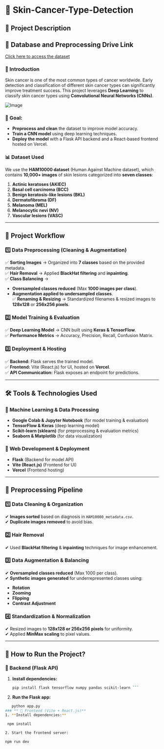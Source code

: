 # 🏥 Skin-Cancer-Type-Detection  

## 📌 Project Description  

## 📂 **Database and Preprocessing Drive Link**  
[Click here to access the dataset](https://drive.google.com/drive/folders/1qvTAbpOEorUi-vTXffzbA0rfPig2BBke?usp=sharing)

### **🔹 Introduction**  
Skin cancer is one of the most common types of cancer worldwide. Early detection and classification of different skin cancer types can significantly improve treatment success. This project leverages **Deep Learning** to classify skin cancer types using **Convolutional Neural Networks (CNNs)**.  

![Image](https://github.com/user-attachments/assets/e68ebccb-3dce-4005-b4ce-802a76c4c086)

### **🎯 Goal:**  
- **Preprocess and clean** the dataset to improve model accuracy.  
- **Train a CNN model** using deep learning techniques.  
- **Deploy the model** with a Flask API backend and a React-based frontend hosted on Vercel.  

### **📊 Dataset Used**  
We use the **HAM10000 dataset** (Human Against Machine dataset), which contains **10,000+ images** of skin lesions categorized into **seven classes**:  
1. **Actinic keratoses (AKIEC)**  
2. **Basal cell carcinoma (BCC)**  
3. **Benign keratosis-like lesions (BKL)**  
4. **Dermatofibroma (DF)**  
5. **Melanoma (MEL)**  
6. **Melanocytic nevi (NV)**  
7. **Vascular lesions (VASC)**  

---

## 🔄 **Project Workflow**  

### **1️⃣ Data Preprocessing (Cleaning & Augmentation)**  
✅ **Sorting Images** → Organized into **7 classes** based on the provided metadata.  
✅ **Hair Removal** → Applied **BlackHat filtering** and **inpainting**.  
✅ **Class Balancing** →  
   - **Oversampled classes reduced** (Max **1000 images per class**).  
   - **Augmentation applied to undersampled classes**.  
✅ **Renaming & Resizing** → Standardized filenames & resized images to **128x128** or **256x256 pixels**.  

### **2️⃣ Model Training & Evaluation**  
✅ **Deep Learning Model** → CNN built using **Keras & TensorFlow**.  
✅ **Performance Metrics** → Accuracy, Precision, Recall, Confusion Matrix.  

### **3️⃣ Deployment & Hosting**  
✅ **Backend:** Flask serves the trained model.  
✅ **Frontend:** Vite (React.js) for UI, hosted on **Vercel**.  
✅ **API Communication:** Flask exposes an endpoint for predictions.  

---

## 🛠️ **Tools & Technologies Used**  

### 🔹 **Machine Learning & Data Processing**  
- **Google Colab & Jupyter Notebook** (for model training & evaluation)  
- **TensorFlow & Keras** (deep learning model)  
- **Scikit-learn (sklearn)** (for preprocessing & evaluation metrics)  
- **Seaborn & Matplotlib** (for data visualization)  

### 🔹 **Web Development & Deployment**  
- **Flask** (Backend for model API)  
- **Vite (React.js)** (Frontend for UI)  
- **Vercel** (Frontend hosting)  

---

## 📂 **Preprocessing Pipeline**  

### **1️⃣ Data Cleaning & Organization**  
✔ **Images sorted** based on diagnosis in `HAM10000_metadata.csv`.  
✔ **Duplicate images removed** to avoid bias.  

### **2️⃣ Hair Removal**  
✔ Used **BlackHat filtering** & **inpainting** techniques for image enhancement.  

### **3️⃣ Data Augmentation & Balancing**  
✔ **Oversampled classes reduced** (Max 1000 per class).  
✔ **Synthetic images generated** for underrepresented classes using:  
   - **Rotation**  
   - **Zooming**  
   - **Flipping**  
   - **Contrast Adjustment**  

### **4️⃣ Standardization & Normalization**  
✔ Resized images to **128x128 or 256x256 pixels** for uniformity.  
✔ Applied **MinMax scaling** to pixel values.  

---

## 🚀 **How to Run the Project?**  

### **🔹 Backend (Flask API)**  
1. **Install dependencies:**  
   ```bash
   pip install flask tensorflow numpy pandas scikit-learn ```
2. **Run the Flask app:**
```bash
   python app.py
### ** 🔹 Frontend (Vite + React.js)**
1. **Install dependencies:**

 npm install

2. Start the frontend server:

npm run dev
